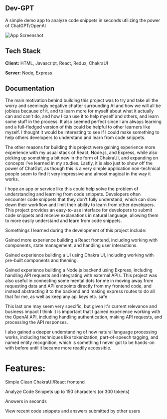 
Dev-GPT
------------------
A simple demo app to analyze code snippets in seconds utilizing the power of ChatGPT/OpenAI

![App Screenshot](https://i.imgur.com/S8A8XK0.gif)


## Tech Stack

**Client:** HTML, Javascript, React, Redux, ChakraUI

**Server:** Node, Express


## Documentation

The main motivation behind building this project was to try and take all the worry and seemingly negative chatter surrounding AI and how we will all be jobless because of it, and to learn more for myself about what it actually can and can't do, and how I can use it to help myself and others, and learn some stuff in the process. It also seemed perfect since I am always learning and a full-fledged version of this could be helpful to other learners like myself. I thought it would be interesting to see if I could make something to help others developers to understand and learn from code snippets.

The other reasons for building this project were gaining experience more experience with my usual stack of React, Node.js, and Express, while also picking up something a bit new in the form of ChakraUI, and expanding on concepts I've learned in my studies. Lastly, it is also just to show off the power of ChatGpt, as though this is a very simple application non-technical people seem to find it very impressive and almost magical in the way it works.

I hope an app or service like this could help solve the problem of understanding and learning from code snippets. Developers often encounter code snippets that they don't fully understand, which can slow down their workflow and limit their ability to learn from other developers. This project provides an easy-to-use interface for developers to submit code snippets and receive explanations in natural language, allowing them to more easily understand and learn from code snippets.

Somethings I learned during the development of this project include:

Gained more experience building a React frontend, including working with components, state management, and handling user interactions.

Gained experience building a UI using Chakra UI, including working with pre-built components and theming.

Gained experience building a Node.js backend using Express, including handling API requests and integrating with external APIs. This project was also useful in connecting some mental dots for me in moving away from requesting data and API endpoints directly from my frontend code, and instead abstracting it to the backend and making express routes to do all that for me, as  well as keep any api keys etc. safe.

This last one may seem very specific, but given it's current relevance and business impact I think it is important that I gained experience working with the OpenAI API, including handling authentication, making API requests, and processing the API responses.

I also gained a deeper understanding of how natural language processing works, including techniques like tokenization, part-of-speech tagging, and named entity recognition, which is something I never got to be hands-on with before until it became more readily accessible.

# Features:

Simple Clean ChakraUI/React frontend

Analyze Code Snippets up to 150 characters (or 300 tokens)

Answers in seconds

View recent code snippets and answers submitted by other users 
